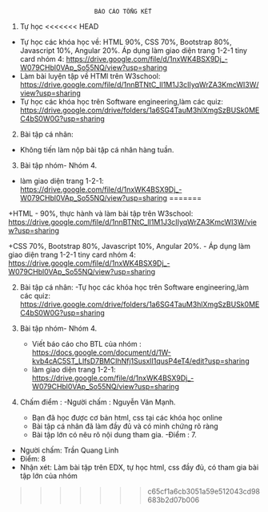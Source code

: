 							BÁO CÁO TỔNG KẾT

1. Tự học
<<<<<<< HEAD
- Tự học các khóa học về: HTML 90%, CSS 70%, Bootstrap 80%, Javascript 10%, Angular 20%. Áp dụng làm giao diện trang 1-2-1 tiny card nhóm 4: https://drive.google.com/file/d/1nxWK4BSX9Dj_-W079CHbl0VAp_So55NQ/view?usp=sharing
- Làm bài luyện tập về HTMl trên W3school: https://drive.google.com/file/d/1nnBTNtC_lI1M1J3cIIyqWrZA3KmcWI3W/view?usp=sharing
- Tự học các khóa học trên Software engineering,làm các quiz: https://drive.google.com/drive/folders/1a6SG4TauM3hlXmgSzBUSk0MEC4bS0W0G?usp=sharing
2. Bài tập cá nhân:
- Không tiến làm nộp bài tập cá nhân hàng tuần.
3. Bài tập nhóm- Nhóm 4.
- làm giao diện trang 1-2-1: https://drive.google.com/file/d/1nxWK4BSX9Dj_-W079CHbl0VAp_So55NQ/view?usp=sharing
=======

+HTML
	- 90%, thực hành và làm bài tập trên W3school:  https://drive.google.com/file/d/1nnBTNtC_lI1M1J3cIIyqWrZA3KmcWI3W/view?usp=sharing
	
+CSS 70%, Bootstrap 80%, Javascript 10%, Angular 20%. 
	- Áp dụng làm giao diện trang 1-2-1 tiny card nhóm 4: https://drive.google.com/file/d/1nxWK4BSX9Dj_-W079CHbl0VAp_So55NQ/view?usp=sharing 

2. Bài tập cá nhân: 
	-Tự học các khóa học trên Software engineering,làm các quiz: https://drive.google.com/drive/folders/1a6SG4TauM3hlXmgSzBUSk0MEC4bS0W0G?usp=sharing

3. Bài tập nhóm- Nhóm 4.
	- Viết báo cáo cho BTL của nhóm : https://docs.google.com/document/d/1W-kvb4cAC5ST_LlfsD7BMCIhNfj1SusxlI1qusP4eT4/edit?usp=sharing
	- làm giao diện trang 1-2-1: https://drive.google.com/file/d/1nxWK4BSX9Dj_-W079CHbl0VAp_So55NQ/view?usp=sharing
	
4. Chấm điểm :
	-Người chấm : Nguyễn Văn Mạnh.
	* Bạn đã học được cơ bản html, css tại các khóa học online
	* Bài tập cá nhân đã làm đầy đủ và có minh chứng rõ ràng
	* Bài tập lớn có nêu rõ nội dung tham gia.
	-Điểm : 7.

- Người chấm: Trần Quang Linh
- Điểm: 8
- Nhận xét: Làm bài tập trên EDX, tự học html, css đầy đủ, có tham gia bài tập lớn của nhóm
>>>>>>> c65cf1a6cb3051a59e512043cd98683b2d07b006
